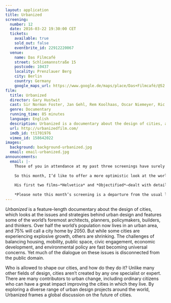 ```yaml
---
layout: application
title: Urbanized
screening:
  number: 12
  date: 2016-03-22 19:30:00 CET
  tickets:
    available: true
    sold_out: false
    eventbrite_id: 22912220067
  venue:
    name: Das Filmcafé
    street: Schliemannstraße 15
    postcode: 10437
    locality: Prenzlauer Berg
    city: Berlin
    country: Germany
    google_maps_url: https://www.google.de/maps/place/Das+Filmcafé/@52.543592,13.41985,17z/data=!4m6!1m3!3m2!1s0x47a84dff985f5863:0x6730066f8aa942d6!2sDas+Filmcafé!3m1!1s0x47a84dff985f5863:0x6730066f8aa942d6
film:
  title: Urbanized
  director: Gary Hustwit
  cast: Sir Norman Foster, Jan Gehl, Rem Koolhaas, Oscar Niemeyer, Ric Scofidio, Michael Sorkin
  genre: Documentary
  running_time: 85 minutes
  language: English
  description: Urbanized is a documentary about the design of cities, a look at the issues and strategies behind urban design featuring some of the world’s foremost architects, planners, policymakers, builders, and thinkers.
  url: http://urbanizedfilm.com/
  imdb_id: tt1701976
  vimeo_id: 158642022
images:
  background: background-urbanized.jpg
  email: email-urbanized.jpg
announcements:
  email: |-
    Those of you in attendance at my past three screenings have surely noticed the sombre and heartbraking themes persistent in each selection.
    
    So this month, I’d like to offer a more optimistic look at the world through *Urbanized*, the third film in Gary Hustwit’s design trilogy.
    
    His first two films—*Helvetica* and *Objectified*—dealt with details: the world’s most ubiquitous typeface and the design of consumer objects.  *Urbanized* focuses on the big picture, examining cities and the forces that shape them.
    
    *Please note this month’s screening is a departure from the usual last Thursday of the month.*
---
```

*Urbanized* is a feature-length documentary about the design of cities, which looks at the issues and strategies behind urban design and features some of the world’s foremost architects, planners, policymakers, builders, and thinkers. Over half the world’s population now lives in an urban area, and 75% will call a city home by 2050. But while some cities are experiencing explosive growth, others are shrinking. The challenges of balancing housing, mobility, public space, civic engagement, economic development, and environmental policy are fast becoming universal concerns. Yet much of the dialogue on these issues is disconnected from the public domain.

Who is allowed to shape our cities, and how do they do it? Unlike many other fields of design, cities aren’t created by any one specialist or expert. There are many contributors to urban change, including ordinary citizens who can have a great impact improving the cities in which they live. By exploring a diverse range of urban design projects around the world, Urbanized frames a global discussion on the future of cities.
